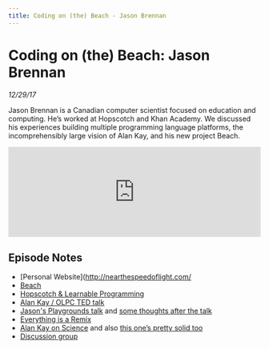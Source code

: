 ```yaml
---
title: Coding on (the) Beach - Jason Brennan
---
```


# Coding on (the) Beach: Jason Brennan

_12/29/17_

Jason Brennan is a Canadian computer scientist focused on education and computing. He’s worked at Hopscotch and Khan Academy. We discussed his experiences building multiple programming language platforms, the incomprehensibly large vision of Alan Kay, and his new project Beach.


<iframe src="https://omny.fm/shows/future-of-coding/2-0-coding-on-the-beach-jason-brennan/embed?style=artwork" width="100%" height="180" frameborder="0"></iframe>


## Episode Notes

* [Personal Website](http://nearthespeedoflight.com/
* [Beach](http://nearthespeedoflight.com/beach/)
* [Hopscotch & Learnable Programming](http://gethopscotch.tumblr.com/post/32807560089/learnableprogramming) 
* [Alan Kay / OLPC TED talk](https://www.youtube.com/watch?v=Eg_ToU7m1MI)
* [Jason's Playgrounds talk](https://www.skilled.io/u/playgroundscon/playgrounds) and [some thoughts after the talk](http://nearthespeedoflight.com/article/2017_03_04_about_my_playgrounds_talk)
* [Everything is a Remix](https://vimeo.com/139094998)
* [Alan Kay on Science](http://www.vpri.org/pdf/m2003001_human_cond.pdf) and also [this one’s pretty solid too](http://www.squeakland.org/resources/articles/article.jsp?id=1003)
* [Discussion group](http://discuss.nearthespeedoflight.com/)



